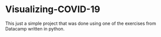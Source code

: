 # Visualizing-COVID-19
This just a simple project that was done using one of the exercises from Datacamp written in python.
